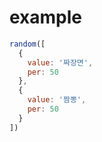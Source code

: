 example
=============
```javascript
random([
  {
    value: '짜장면',
    per: 50
  },
  {
    value: '짬뽕',
    per: 50
  }
])
```

